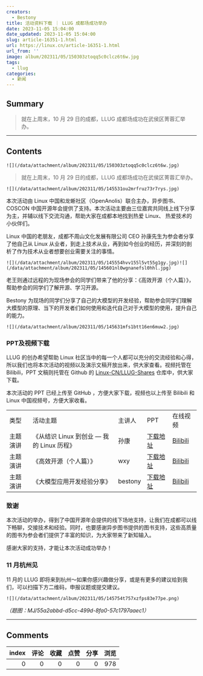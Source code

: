 ```yaml
---
creators:
  - Bestony
title: 活动资料下载 ｜ LLUG 成都场成功举办
date: 2023-11-05 15:04:00
date_updated: 2023-11-05 15:04:00
slug: article-16351-1.html
url: https://linux.cn/article-16351-1.html
url_from: ''
image: album/202311/05/150303ztoqq5c0clcz6t6w.jpg
tags:
  - llug
categories:
  - 新闻
---
```


## Summary

> 就在上周末，10 月 29 日的成都，LLUG 成都场成功在武侯区菁蓉汇举办。 

***

<!-- more -->

## Contents

`![](/data/attachment/album/202311/05/150303ztoqq5c0clcz6t6w.jpg)`

> 
> 就在上周末，10 月 29 日的成都，LLUG 成都场成功在武侯区菁蓉汇举办。 
> 
> 
> 

`![](/data/attachment/album/202311/05/145531ou2mrfruz73r7rys.jpg)`

本次活动由 Linux 中国和龙蜥社区（OpenAnolis）联合主办，异步图书、COSCON 中国开源年会提供了支持。本次活动主要由三位嘉宾共同线上线下分享为主，并辅以线下交流沟通，帮助大家在成都本地找到热爱 Linux、 热爱技术的小伙伴们。

Linux 中国的老朋友，成都不周山文化发展有限公司 CEO 孙康先生为参会者分享了他自己从 Linux 从业者，到走上技术从业，再到如今创业的经历，并深刻的剖析了作为技术从业者想要创业需要关注的事情。

`![](/data/attachment/album/202311/05/145554hvv155l5vt55g1gy.jpg)![](/data/attachment/album/202311/05/145601nl0wgnanefsl0hhl.jpg)`

老王则通过远程的为现场参会的同学们带来了他的分享：《高效开源（个人篇）》，帮助参会的同学们了解开源、学习开源。

Bestony 为现场的同学们分享了自己的大模型的开发经验，帮助参会同学们理解大模型的原理、当下的开发者们如何使用和迭代自己对于大模型的使用，提升自己的能力。

`![](/data/attachment/album/202311/05/145631mfs1btt16en6muw2.jpg)`

### PPT及视频下载

LLUG 的创办希望帮助 Linux 社区当中的每一个人都可以充分的交流经验和心得，所以我们也将本次活动的视频以及演示文稿开放出来，供大家查看。视频托管在 Bilibili，PPT 文稿则托管在 Github 的 [Linux-CN/LLUG-Shares](https://github.com/Linux-CN/LLUG-Shares) 仓库中，供大家下载。

本次活动的 PPT 已经上传至 GitHub ，方便大家下载，视频也以上传至 Bilibili 和 Linux 中国视频号，方便大家收看。

|  |  |  |  |  |
| --- | --- | --- | --- | --- |
| 类型 | 活动主题 | 主讲人 | PPT | 在线视频 |
| 主题演讲 | 《从结识 Linux 到创业 — 我的 Linux 历程》 | 孙康 | [下载地址](https://github.com/Linux-CN/LLUG-Shares/blob/main/Chendu/2023.10-JingRongHui/%E4%BB%8E%E7%BB%93%E8%AF%86Linux%E5%88%B0%E5%88%9B%E4%B8%9A-%E6%88%91%E7%9A%84Linux%E5%8E%86%E7%A8%8B.pdf) | [Bilibili](https://www.bilibili.com/video/BV1RN4y1S7RG/) |
| 主题演讲 | 《高效开源（个人篇）》 | wxy | [下载地址](https://github.com/Linux-CN/LLUG-Shares/blob/main/Shanghai/2023.07-Qihoo/7.23%20wxy%20%E9%AB%98%E6%95%88%E5%BC%80%E6%BA%90%EF%BC%88%E4%B8%AA%E4%BA%BA%E7%AF%87%EF%BC%89.pdf) | [Bilibili](https://www.bilibili.com/video/BV1DF41117jb/?spm_id_from=333.999.0.0) |
| 主题演讲 | 《大模型应用开发经验分享》 | bestony | [下载地址](https://github.com/Linux-CN/LLUG-Shares/blob/main/Chendu/2023.10-JingRongHui/%E5%A4%A7%E6%A8%A1%E5%9E%8B%E5%BA%94%E7%94%A8%E5%BC%80%E5%8F%91%E7%BB%8F%E9%AA%8C%E5%88%86%E4%BA%AB.pdf) | [Bilibili](https://www.bilibili.com/video/BV1pN411G7u8/) |

### 致谢

本次活动的举办，得到了中国开源年会提供的线下场地支持，让我们在成都可以线下畅聊，交接技术和经验。同时，也要感谢异步图书提供的图书支持，这些高质量的图书为参会者们提供了丰富的知识，为大家带来了新知输入。

感谢大家的支持，才能让本次活动成功举办！

### 11 月杭州见

11 月的 LLUG 即将来到杭州～如果你感兴趣做分享，或是有更多的建议给到我们，可以扫描下方二维码，申报议题或提交建议。

`![](/data/attachment/album/202311/05/145754t757xzfps83e77pe.png)`

 

*（题图：MJ/55a2abbd-d5cc-499d-8fa0-57c1797aaec1）*

***

## Comments


|   index |   评论 |   收藏 |   点赞 |   分享 |   浏览 |
|--------:|-------:|-------:|-------:|-------:|-------:|
|       0 |      0 |      0 |      0 |      0 |    978 |
